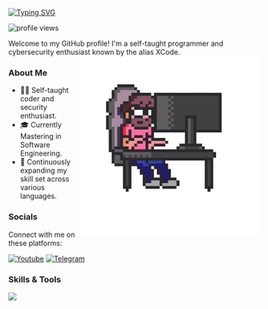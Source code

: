 <a href="https://git.io/typing-svg"><img src="https://readme-typing-svg.demolab.com?font=Fira+Code&pause=1000&color=00FF00&width=435&lines=Hey%2C+It's+Me+1337XCode!" alt="Typing SVG" /></a>

<p align="left">
  <img src="https://komarev.com/ghpvc/?username=1337Xcode&color=red&style=flat-square" alt="profile views">
</p>


Welcome to my GitHub profile! I'm a self-taught programmer and cybersecurity enthusiast known by the alias XCode.<br>
<a href="https://t.me/XCode">
  <img align="right" alt="1337XCode's Personal" width="360" src="https://github.com/1337Xcode/1337Xcode/blob/main/Assets/Coding.webp" />
</a>


### About Me
- 👨‍💻 Self-taught coder and security enthusiast.
- 🎓 Currently Mastering in Software Engineering.
- 🌱 Continuously expanding my skill set across various languages.

### Socials
Connect with me on these platforms:
<p align="left">
  <a href="https://www.youtube.com/channel/UCTuxcRS1j30xYrqTqiykZzQ?sub_confirmation=1"><img alt="Youtube" title="Youtube" src="https://img.shields.io/badge/YouTube-FF0000?style=flat-square&logo=youtube&logoColor=white" width="100"/></a>
  <a href="https://t.me/+qLf-HkRjaEVmMjll"><img src="https://img.shields.io/badge/Telegram-2CA5E0?style=flat-square&logo=telegram&logoColor=white" alt="Telegram" width="100"></a>
</p>


### Skills & Tools
<p align="left">
  <a href="https://skillicons.dev">
    <img src="https://skillicons.dev/icons?i=java,mysql,python,cs,cpp,html,bash" />
  </a>
</p>

